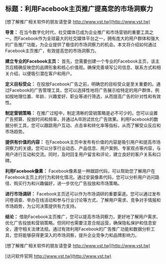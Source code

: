 ## **标题：利用Facebook主页推广提高您的市场洞察力**

[想了解推广相关软件的朋友请登录 http://www.vst.tw](http://www.vst.tw)

**导言：**
在当今数字化时代，社交媒体已成为企业推广和市场营销的重要工具之一。而Facebook作为全球最大的社交媒体平台之一，拥有庞大的用户群体和强大的广告推广功能，为企业提供了极佳的市场洞察力的机会。本文将介绍如何通过Facebook主页推广，有效提高您的市场洞察力。

**建立专业的Facebook主页：**
首先，您需要创建一个专业的Facebook主页，该主页应精确反映您的品牌形象和核心价值观。确保完善填写公司信息、联系方式和相关介绍，以便吸引潜在客户和用户。

**定义目标受众：**
在投放Facebook广告之前，明确您的目标受众是至关重要的。通过Facebook的广告管理工具，您可以选择性地将广告展示给特定的用户群体，例如按地理位置、年龄、兴趣爱好、职业等进行筛选，从而提高广告的针对性和有效性。

**制定营销策略：**
在推广过程中，制定清晰的营销策略是必不可少的。您可以设置广告预算、投放时间和频率，并通过A/B测试优化广告效果。利用Facebook的数据分析工具，您可以跟踪用户互动、点击率和转化率等指标，从而了解受众反应和市场趋势。

**提供有价值的内容：**
在Facebook主页中发布有价值的内容是吸引用户和提高市场洞察力的关键。您可以分享行业动态、产品信息、用户案例、专家观点等内容，与用户进行互动和交流。同时，及时回复用户留言和评论，建立良好的客户关系和口碑。

**利用Facebook像素：**
Facebook像素是一种跟踪代码，可以帮助您了解用户在Facebook主页上的行为和转化情况。通过安装像素代码，您可以分析用户访问路径、购买行为和兴趣偏好，进一步优化广告投放和市场策略。

**进行市场调研：**
Facebook主页还可以作为市场调研的重要渠道。您可以通过发布问卷调查、举办在线活动和参与行业讨论等方式，了解用户需求、竞争对手情报和市场趋势，为公司决策提供有力支持。

**结论：**
借助Facebook主页推广，您可以提高市场洞察力，更好地了解用户需求、优化广告投放和营销策略。但同时也需要注意合规运营，确保隐私保护和信息安全，遵守相关法律法规。通过有效利用Facebook的广告推广功能和数据分析工具，您将能够获得更深入的市场洞察，提升企业竞争力和品牌影响力。

[想了解推广相关软件的朋友请登录 http://www.vst.tw](http://www.vst.tw)


[访问软件官网 http://www.vst.tw](http://www.vst.tw)
